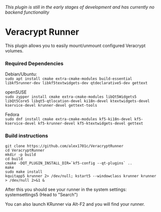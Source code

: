 *This plugin is still in the early stages of development and has currently no backend functionality*

# Veracrypt Runner
This plugin allows you to easily mount/unmount configured Veracrypt volumes.

### Required Dependencies  
Debian/Ubuntu:  
`sudo apt install cmake extra-cmake-modules build-essential libkf5runner-dev libkf5textwidgets-dev qtdeclarative5-dev gettext`

openSUSE  
`sudo zypper install cmake extra-cmake-modules libQt5Widgets5 libQt5Core5 libqt5-qtlocation-devel ki18n-devel ktextwidgets-devel kservice-devel krunner-devel gettext-tools`  

Fedora  
`sudo dnf install cmake extra-cmake-modules kf5-ki18n-devel kf5-kservice-devel kf5-krunner-devel kf5-ktextwidgets-devel gettext`  

### Build instructions  

```
git clone https://github.com/alex1701c/VeracryptRunner
cd VeracryptRunner
mkdir -p build
cd build
cmake -DQT_PLUGIN_INSTALL_DIR=`kf5-config --qt-plugins` ..
make
sudo make install
kquitapp5 krunner 2> /dev/null; kstart5 --windowclass krunner krunner > /dev/null 2>&1 &
```

After this you should see your runner in the system settings:  
systemsettings5 (Head to "Search")

You can also launch KRunner via Alt-F2 and you will find your runner.
